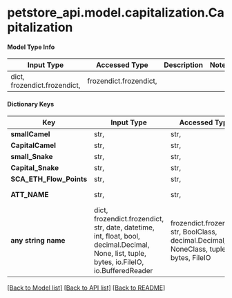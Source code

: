 # petstore_api.model.capitalization.Capitalization

#### Model Type Info
Input Type | Accessed Type | Description | Notes
------------ | ------------- | ------------- | -------------
dict, frozendict.frozendict,  | frozendict.frozendict,  |  | 
#### Dictionary Keys

Key | Input Type | Accessed Type | Description | Notes
------------ | ------------- | ------------- | ------------- | -------------
**smallCamel** | str,  | str,  |  | [optional] 
**CapitalCamel** | str,  | str,  |  | [optional] 
**small_Snake** | str,  | str,  |  | [optional] 
**Capital_Snake** | str,  | str,  |  | [optional] 
**SCA_ETH_Flow_Points** | str,  | str,  |  | [optional] 
**ATT_NAME** | str,  | str,  | Name of the pet  | [optional] 
**any string name** | dict, frozendict.frozendict, str, date, datetime, int, float, bool, decimal.Decimal, None, list, tuple, bytes, io.FileIO, io.BufferedReader | frozendict.frozendict, str, BoolClass, decimal.Decimal, NoneClass, tuple, bytes, FileIO | any string name can be used but the value must be the correct type | [optional]

[[Back to Model list]](../../README.md#documentation-for-models) [[Back to API list]](../../README.md#documentation-for-api-endpoints) [[Back to README]](../../README.md)

